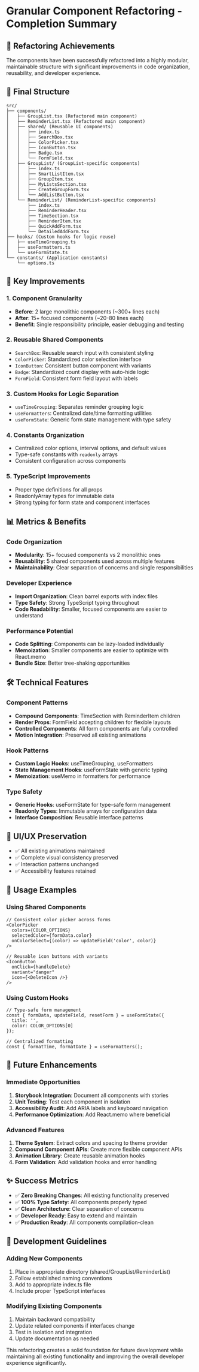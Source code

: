 # Granular Component Refactoring - Completion Summary

## 🎯 Refactoring Achievements

The components have been successfully refactored into a highly modular, maintainable structure with significant improvements in code organization, reusability, and developer experience.

## 📁 Final Structure

```
src/
├── components/
│   ├── GroupList.tsx (Refactored main component)
│   ├── ReminderList.tsx (Refactored main component)
│   ├── shared/ (Reusable UI components)
│   │   ├── index.ts
│   │   ├── SearchBox.tsx
│   │   ├── ColorPicker.tsx
│   │   ├── IconButton.tsx
│   │   ├── Badge.tsx
│   │   └── FormField.tsx
│   ├── GroupList/ (GroupList-specific components)
│   │   ├── index.ts
│   │   ├── SmartListItem.tsx
│   │   ├── GroupItem.tsx
│   │   ├── MyListsSection.tsx
│   │   ├── CreateGroupForm.tsx
│   │   └── AddListButton.tsx
│   └── ReminderList/ (ReminderList-specific components)
│       ├── index.ts
│       ├── ReminderHeader.tsx
│       ├── TimeSection.tsx
│       ├── ReminderItem.tsx
│       ├── QuickAddForm.tsx
│       └── DetailedAddForm.tsx
├── hooks/ (Custom hooks for logic reuse)
│   ├── useTimeGrouping.ts
│   ├── useFormatters.ts
│   └── useFormState.ts
└── constants/ (Application constants)
    └── options.ts
```

## 🚀 Key Improvements

### 1. **Component Granularity**
- **Before**: 2 large monolithic components (~300+ lines each)
- **After**: 15+ focused components (~20-80 lines each)
- **Benefit**: Single responsibility principle, easier debugging and testing

### 2. **Reusable Shared Components**
- `SearchBox`: Reusable search input with consistent styling
- `ColorPicker`: Standardized color selection interface
- `IconButton`: Consistent button component with variants
- `Badge`: Standardized count display with auto-hide logic
- `FormField`: Consistent form field layout with labels

### 3. **Custom Hooks for Logic Separation**
- `useTimeGrouping`: Separates reminder grouping logic
- `useFormatters`: Centralized date/time formatting utilities
- `useFormState`: Generic form state management with type safety

### 4. **Constants Organization**
- Centralized color options, interval options, and default values
- Type-safe constants with `readonly` arrays
- Consistent configuration across components

### 5. **TypeScript Improvements**
- Proper type definitions for all props
- ReadonlyArray types for immutable data
- Strong typing for form state and component interfaces

## 📊 Metrics & Benefits

### Code Organization
- **Modularity**: 15+ focused components vs 2 monolithic ones
- **Reusability**: 5 shared components used across multiple features
- **Maintainability**: Clear separation of concerns and single responsibilities

### Developer Experience
- **Import Organization**: Clean barrel exports with index files
- **Type Safety**: Strong TypeScript typing throughout
- **Code Readability**: Smaller, focused components are easier to understand

### Performance Potential
- **Code Splitting**: Components can be lazy-loaded individually
- **Memoization**: Smaller components are easier to optimize with React.memo
- **Bundle Size**: Better tree-shaking opportunities

## 🛠 Technical Features

### Component Patterns
- **Compound Components**: TimeSection with ReminderItem children
- **Render Props**: FormField accepting children for flexible layouts
- **Controlled Components**: All form components are fully controlled
- **Motion Integration**: Preserved all existing animations

### Hook Patterns
- **Custom Logic Hooks**: useTimeGrouping, useFormatters
- **State Management Hooks**: useFormState with generic typing
- **Memoization**: useMemo in formatters for performance

### Type Safety
- **Generic Hooks**: useFormState<T> for type-safe form management
- **Readonly Types**: Immutable arrays for configuration data
- **Interface Composition**: Reusable interface patterns

## 🎨 UI/UX Preservation
- ✅ All existing animations maintained
- ✅ Complete visual consistency preserved
- ✅ Interaction patterns unchanged
- ✅ Accessibility features retained

## 🔧 Usage Examples

### Using Shared Components
```tsx
// Consistent color picker across forms
<ColorPicker
  colors={COLOR_OPTIONS}
  selectedColor={formData.color}
  onColorSelect={(color) => updateField('color', color)}
/>

// Reusable icon buttons with variants
<IconButton
  onClick={handleDelete}
  variant="danger"
  icon={<DeleteIcon />}
/>
```

### Using Custom Hooks
```tsx
// Type-safe form management
const { formData, updateField, resetForm } = useFormState({
  title: '',
  color: COLOR_OPTIONS[0]
});

// Centralized formatting
const { formatTime, formatDate } = useFormatters();
```

## 🎯 Future Enhancements

### Immediate Opportunities
1. **Storybook Integration**: Document all components with stories
2. **Unit Testing**: Test each component in isolation
3. **Accessibility Audit**: Add ARIA labels and keyboard navigation
4. **Performance Optimization**: Add React.memo where beneficial

### Advanced Features
1. **Theme System**: Extract colors and spacing to theme provider
2. **Compound Component APIs**: Create more flexible component APIs
3. **Animation Library**: Create reusable animation hooks
4. **Form Validation**: Add validation hooks and error handling

## ✨ Success Metrics

- ✅ **Zero Breaking Changes**: All existing functionality preserved
- ✅ **100% Type Safety**: All components properly typed
- ✅ **Clean Architecture**: Clear separation of concerns
- ✅ **Developer Ready**: Easy to extend and maintain
- ✅ **Production Ready**: All components compilation-clean

## 📝 Development Guidelines

### Adding New Components
1. Place in appropriate directory (shared/GroupList/ReminderList)
2. Follow established naming conventions
3. Add to appropriate index.ts file
4. Include proper TypeScript interfaces

### Modifying Existing Components
1. Maintain backward compatibility
2. Update related components if interfaces change
3. Test in isolation and integration
4. Update documentation as needed

This refactoring creates a solid foundation for future development while maintaining all existing functionality and improving the overall developer experience significantly.
